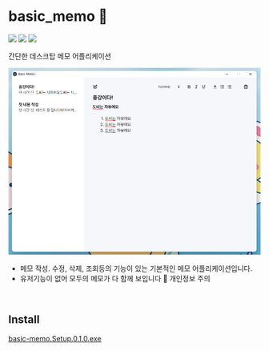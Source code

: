 # basic_memo :memo:

<img src ="https://img.shields.io/badge/Electron-47848F.svg?&style=for-the-badge&logo=electron&logoColor=white"/>
<img src ="https://img.shields.io/badge/React-61DAFB.svg?&style=for-the-badge&logo=react&logoColor=white"/>
<img src ="https://img.shields.io/badge/Django-092E20.svg?&style=for-the-badge&logo=django&logoColor=white"/>
 
간단한 데스크탑 메모 어플리케이션

![](https://github.com/minjj0905/basic_memo/blob/main/app.png)

- 메모 작성. 수정, 삭제, 조회등의 기능이 있는 기본적인 메모 어플리케이션입니다.
- 유저기능이 없어 모두의 메모가 다 함께 보입니다 🤪 개인정보 주의

<br />

## Install
<a href="/minjj0905/basic_memo/releases/download/0.1.0/basic-memo.Setup.0.1.0.exe" rel="nofollow" data-skip-pjax="">
              <span class="px-1 text-bold">basic-memo.Setup.0.1.0.exe</span>
              
</a>
